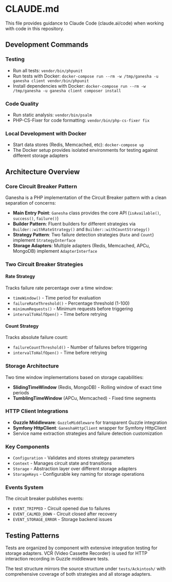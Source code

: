 # CLAUDE.md

This file provides guidance to Claude Code (claude.ai/code) when working with code in this repository.

## Development Commands

### Testing
- Run all tests: `vendor/bin/phpunit`
- Run tests with Docker: `docker-compose run --rm -w /tmp/ganesha -u ganesha client vendor/bin/phpunit`
- Install dependencies with Docker: `docker-compose run --rm -w /tmp/ganesha -u ganesha client composer install`

### Code Quality
- Run static analysis: `vendor/bin/psalm`
- PHP-CS-Fixer for code formatting: `vendor/bin/php-cs-fixer fix`

### Local Development with Docker
- Start data stores (Redis, Memcached, etc): `docker-compose up`
- The Docker setup provides isolated environments for testing against different storage adapters

## Architecture Overview

### Core Circuit Breaker Pattern
Ganesha is a PHP implementation of the Circuit Breaker pattern with a clean separation of concerns:

- **Main Entry Point**: `Ganesha` class provides the core API (`isAvailable()`, `success()`, `failure()`)
- **Builder Pattern**: Fluent builders for different strategies via `Builder::withRateStrategy()` and `Builder::withCountStrategy()`
- **Strategy Pattern**: Two failure detection strategies (`Rate` and `Count`) implement `StrategyInterface`
- **Storage Adapters**: Multiple adapters (Redis, Memcached, APCu, MongoDB) implement `AdapterInterface`

### Two Circuit Breaker Strategies

#### Rate Strategy
Tracks failure rate percentage over a time window:
- `timeWindow()` - Time period for evaluation
- `failureRateThreshold()` - Percentage threshold (1-100)
- `minimumRequests()` - Minimum requests before triggering
- `intervalToHalfOpen()` - Time before retrying

#### Count Strategy  
Tracks absolute failure count:
- `failureCountThreshold()` - Number of failures before triggering
- `intervalToHalfOpen()` - Time before retrying

### Storage Architecture
Two time window implementations based on storage capabilities:
- **SlidingTimeWindow** (Redis, MongoDB) - Rolling window of exact time periods
- **TumblingTimeWindow** (APCu, Memcached) - Fixed time segments

### HTTP Client Integrations
- **Guzzle Middleware**: `GuzzleMiddleware` for transparent Guzzle integration
- **Symfony HttpClient**: `GaneshaHttpClient` wrapper for Symfony HttpClient
- Service name extraction strategies and failure detection customization

### Key Components
- `Configuration` - Validates and stores strategy parameters
- `Context` - Manages circuit state and transitions
- `Storage` - Abstraction layer over different storage adapters
- `StorageKeys` - Configurable key naming for storage operations

### Events System
The circuit breaker publishes events:
- `EVENT_TRIPPED` - Circuit opened due to failures
- `EVENT_CALMED_DOWN` - Circuit closed after recovery
- `EVENT_STORAGE_ERROR` - Storage backend issues

## Testing Patterns

Tests are organized by component with extensive integration testing for storage adapters. VCR (Video Cassette Recorder) is used for HTTP interaction recording in Guzzle middleware tests.

The test structure mirrors the source structure under `tests/Ackintosh/` with comprehensive coverage of both strategies and all storage adapters.
